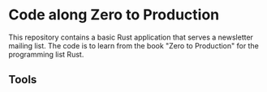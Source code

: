 # Code along Zero to Production

This repository contains a basic Rust application that serves a newsletter mailing list. The code is to learn from the book "Zero to Production" for the programming list Rust. 

## Tools


